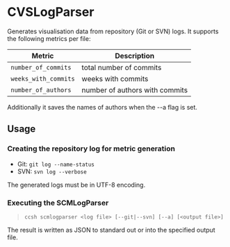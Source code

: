 # CVSLogParser

Generates visualisation data from repository (Git or SVN) logs. It supports the following metrics per file:

| Metric               | Description |
| ---                  | --- |
| `number_of_commits`  | total number of commits |
| `weeks_with_commits` | weeks with commits |
| `number_of_authors`  | number of authors with commits |

Additionally it saves the names of authors when the --a flag is set.

## Usage

### Creating the repository log for metric generation  

* Git:   `git log --name-status`
* SVN:   `svn log --verbose`

The generated logs must be in UTF-8 encoding.

### Executing the SCMLogParser

> `ccsh scmlogparser <log file> [--git|--svn] [--a] [<output file>]`

The result is written as JSON to standard out or into the specified output file.
